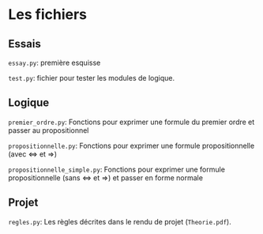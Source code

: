 # Les fichiers
## Essais
`essay.py`: première esquisse

`test.py`: fichier pour tester les modules de logique.
## Logique
`premier_ordre.py`: Fonctions pour exprimer une formule du premier ordre et passer au propositionnel

`propositionnelle.py`: Fonctions  pour exprimer une formule propositionnelle (avec <=> et =>)

`propositionnelle_simple.py`: Fonctions pour exprimer une formule propositionnelle (sans <=> et =>) et passer en forme normale

## Projet
`regles.py`: Les règles décrites dans le rendu de projet (`Theorie.pdf`).